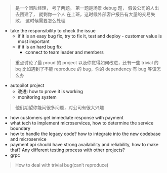 > 是一个团队经理， 考了两题。 第一题是场景 debug 题， 假设公司的人出去团建了， 就剩你一个人
> 在上班，这时候外部客户报告有大量的交易失败， 这时候需要怎么处理

- take the responsibility to check the issue
  - if it is an easy bug fix, try to fix it, test and deploy - customer value is most important
  - if it is an hard bug fix
    - connect to team leader and members

> 重点讨论了最 proud 的 project 以及你觉得如何改进，还有一些 trivial 的 bq 比如遇到了不能
> reproduce 的 bug，你的 dependency 有 bug 等该怎么办

- autopilot project
  - 改进: how to prove it is working
  - monitoring system

> 他们期望你能问很多问题，对公司有很大兴趣

- how customers get immediate response with payment
- what tech to implement microservices, how to determine the service boundary
- how to handle the legacy code? how to integrate into the new codebase and microservice
- payment api should have strong availability and reliability, how to make that? Any different testing process with other projects?
- grpc

> How to deal with trivial bug(can’t reproduce)
